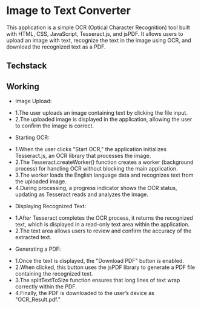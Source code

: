 # Image to Text Converter
This application is a simple OCR (Optical Character Recognition) tool built with HTML, CSS, JavaScript, Tesseract.js, and jsPDF. It allows users to upload an image with text, recognize the text in the image using OCR, and download the recognized text as a PDF.

## Techstack
## Working
* Image Upload:
- 1.The user uploads an image containing text by clicking the file input.
- 2.The uploaded image is displayed in the application, allowing the user to confirm the image is correct.

* Starting OCR:
- 1.When the user clicks "Start OCR," the application initializes Tesseract.js, an OCR library that processes the image.
- 2.The Tesseract.createWorker() function creates a worker (background process) for handling OCR without blocking the main application.
- 3.The worker loads the English language data and recognizes text from the uploaded image.
- 4.During processing, a progress indicator shows the OCR status, updating as Tesseract reads and analyzes the image.

* Displaying Recognized Text:
- 1.After Tesseract completes the OCR process, it returns the recognized text, which is displayed in a read-only text area within the application.
- 2.The text area allows users to review and confirm the accuracy of the extracted text.

* Generating a PDF:
- 1.Once the text is displayed, the "Download PDF" button is enabled.
- 2.When clicked, this button uses the jsPDF library to generate a PDF file containing the recognized text.
- 3.The splitTextToSize function ensures that long lines of text wrap correctly within the PDF.
- 4.Finally, the PDF is downloaded to the user’s device as "OCR_Result.pdf."
